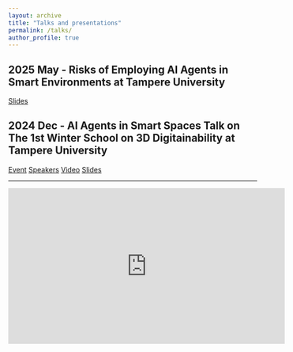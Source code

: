 ```yaml
---
layout: archive
title: "Talks and presentations"
permalink: /talks/
author_profile: true
---
```


2025 May - Risks of Employing AI Agents in Smart Environments at Tampere University
------
[Slides](https://aygunvarol.github.io/files/Risks_of_Employing_AI_Agents_in_Smart_Environments.pdf)


2024 Dec - AI Agents in Smart Spaces Talk on The 1st Winter School on 3D Digitainability at Tampere University
------

[Event](https://www.tuni.fi/en/news/1st-winter-school-3d-digitainability-exploring-combined-effects-digitalization-sustainability)
[Speakers](https://content-webapi.tuni.fi/proxy/public/2024-11/winter-school-speakers.pdf)
[Video](https://www.youtube.com/watch?v=BPml49Tvxcw&t=253s)
[Slides](https://aygunvarol.github.io/files/AI_agents_smart.pdf)

------
<iframe width="560" height="315" src="https://www.youtube.com/embed/BPml49Tvxcw?si=rYDdpdLfboqR-zcO" title="YouTube video player" frameborder="0" allow="accelerometer; autoplay; clipboard-write; encrypted-media; gyroscope; picture-in-picture; web-share" referrerpolicy="strict-origin-when-cross-origin" allowfullscreen></iframe>

<!--
{% if site.talkmap_link == true %}

<p style="text-decoration:underline;"><a href="/talkmap.html">See a map of all the places I've given a talk!</a></p>

{% endif %}

{% for post in site.talks reversed %}
  {% include archive-single-talk.html %}
{% endfor %}
-->
